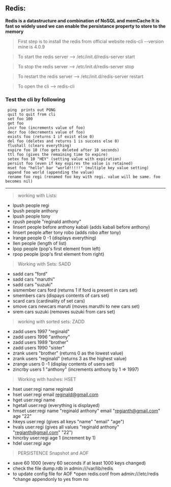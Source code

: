 Redis:
--------------------------------------------------------------------------------------
**Redis is a datastructure and combination of NoSQL and memCache
It is fast so widely used
we can enable the persistance property to store to the memory**

> First step is to install the redis from official website
redis-cli --version   mine is 4.0.9

> To start the redis server  -->   /etc/init.d/redis-server start

> To stop the redis server -->  /etc/init.d/redis-server stop

> To restart the redis server  -->  /etc/init.d/redis-server restart

> To open the cli  --> redis-cli

### Test the cli by following
	 ping  prints out PONG
	 quit to quit from cli
	 set foo 100
	 get foo
	 incr foo (increments value of foo)
	 decr foo (decrements value of foo)
	 exists foo (returns 1 if exist else 0)
	 del foo (deletes and returns 1 is success else 0)
	 flushall (clears everything)
	 expire foo 10 (foo gets deleted after 10 seconds)
	 ttl foo (gives the remaining time to expire)
	 setex foo 10 "HEY" (setting value with expiration)
	 persist foo (even if key expires the value is retained)
	 mset foo "hello" bar "world!!!!!" (multiple key value setting)
	 append foo world (appending the value)
	 rename foo regi (renamed foo key with regi. value will be same. foo becomes nil)

---
> working with Lists:
* lpush people regi
* lpush people anthony
* lpush people tony 
* rpush people "reginald anthony"
* linsert people before anthony kabali (adds kabali before anthony) 
* linsert people after tony robo (adds robo after tony) 
* lrange people 0 -1 (displays everything)
* llen people (length of list)
* lpop people (pop's first element from left)
* rpop people (pop's first element from right)

> Working with Sets: SADD
* sadd cars "ford"
* sadd cars "maruthi"
* sadd cars "suzuki" 
* sismember cars ford (returns 1 if ford is present in cars set)
* smembers cars (dispays contents of cars set)
* scard cars (cardinality of set cars)
* smove cars newcars maruti (moves maruthi to new cars set)
* srem cars suzuki (removes suzuki from cars set) 

> working with sorted sets: ZADD
* zadd users 1997 "reginald"
* zadd users 1996 "anthony"
* zadd users 1989 "brother"
* zadd users 1990 "sister"
* zrank users "brother" (returns 0 as the lowest value)
* zrank users "reginald" (returns 3 as the highest value)
* zrange users 0 -1 (display contents of users set)
* zincrby users 1 "anthony" (increments anthony by 1 => 1997)

> Working with hashes: HSET
* hset user:regi name reginald
* hset user:regi email reginald@gmail.com
* hget user:regi name
* hgetall user:regi (everything is displayed)
* hmset user:regi name "reginald anthony" email "regianth@gmail.com" age "22"
* hkeys user:regi (gives all keys "name" "email" "age")
* hvals user:regi (gives all values "reginald anthony" "regianth@gmail.com" "22")
* hincrby user:regi age 1 (increment by 1)
* hdel user:regi age


> PERSISTENCE
Snapshot and AOF
* save 60 1000 (every 60 seconds if at least 1000 keys changed)
* check the file dump.rdb in admin:///var/lib/redis
*  to update config file for AOF
	*open redis.conf from admin:///etc/redis
	*change appendonly to yes from no
